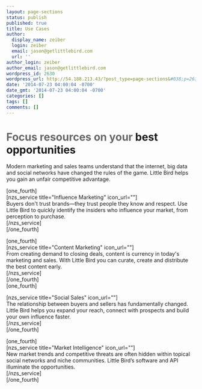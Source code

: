 ```yaml
---
layout: page-sections
status: publish
published: true
title: Use Cases
author:
  display_name: zeiber
  login: zeiber
  email: jason@getlittlebird.com
  url: ''
author_login: zeiber
author_email: jason@getlittlebird.com
wordpress_id: 2630
wordpress_url: http://54.188.213.43/?post_type=page-sections&#038;p=2630
date: '2014-07-23 04:00:04 -0700'
date_gmt: '2014-07-23 04:00:04 -0700'
categories: []
tags: []
comments: []
---
```

<p><!--<br />
[title_bar sub_heading="" heading="Little Bird powers social marketing and sales"]<br />
--></p>
<h1><span style="color: #666;">Focus resources on your</span> best opportunities</h1>
<p>Modern marketing and sales teams understand that the internet, big data and social networks have changed the rules of the game. Little Bird helps you gain an unfair competitive advantage.</p>
<p>[one_fourth]<br />
[nzs_service title="Influence Marketing" icon_url=""]<br />
Buyers don't trust brands—they trust people they know and respect. Use Little Bird to quickly identify the insiders who influence your market, from perception to purchase.<br />
[/nzs_service]<br />
[/one_fourth]</p>
<p>[one_fourth]<br />
[nzs_service title="Content Marketing" icon_url=""]<br />
From creating demand to closing deals, content is currency in today's marketing and sales. With Little Bird you can curate, create and distribute the best content early.<br />
[/nzs_service]<br />
[/one_fourth]<br />
[one_fourth]</p>
<p>[nzs_service title="Social Sales" icon_url=""]<br />
The relationship between buyers and sellers has fundamentally changed. Little Bird helps you expand your reach, connect with prospects and build your own influence faster.<br />
[/nzs_service]<br />
[/one_fourth]</p>
<p>[one_fourth]<br />
[nzs_service title="Market Intelligence" icon_url=""]<br />
New market trends and competitive threats are often hidden within topical social networks and niche communities. Little Bird’s software and API illuminate the opportunities.<br />
[/nzs_service]<br />
[/one_fourth]</p>
<p><!--<br />
[one_fourth]<br />
[nzs_service title="Advocacy" icon_url=""]<br />
Identify employees and customers who will share and engage on your behalf.<br />
[/nzs_service]<br />
[/one_fourth]<br />
--></p>
